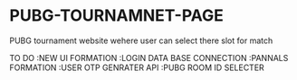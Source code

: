 # PUBG-TOURNAMNET-PAGE
 PUBG tournament website wehere user can select there slot for match
 
 
 TO DO 
 :NEW UI FORMATION 
 :LOGIN DATA BASE CONNECTION
 :PANNALS FORMATION
 :USER OTP GENRATER API 
 :PUBG ROOM ID SELECTER 
